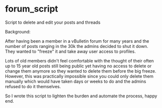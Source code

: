 # forum_script
Script to delete and edit your posts and threads

Background:

After having been a member in a vBulletin forum for many years and the number of posts ranging in the 30k the admins decided to shut it down. They wanted to "freeze" it and take away user access to profiles. 

Lots of old members didn't feel comfortable with the thought of their often up to 15 year old posts still being public yet having no access to delete or change them anymore so they wanted to delete them before the big freeze. However, this was practically impossible since you could only delete them manually which would have taken days or weeks to do and the admins refused to do it themselves. 

So I wrote this script to lighten the burden and automate the process, happy end.
